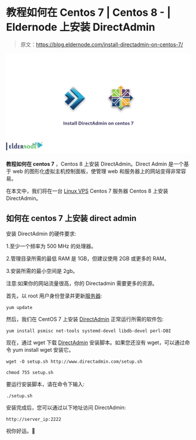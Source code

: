 # 教程如何在 Centos 7 | Centos 8 - | Eldernode 上安装 DirectAdmin

> 原文：<https://blog.eldernode.com/install-directadmin-on-centos-7/>

![Install DirectAdmin on centos 7](img/17837e9193ae4044e2c566d9eca8e0e8.png)

**教程如何在 centos 7** ，Centos 8 上安装 DirectAdmin。Direct Admin 是一个基于 web 的图形化虚拟主机控制面板，使管理 web 和服务器上的网站变得非常容易。

在本文中，我们将在一台 [Linux VPS](https://eldernode.com/linux-vps/) Centos 7 服务器 Centos 8 上安装 DirectAdmin。

## **如何在 centos 7 上安装 direct admin**

安装 DirectAdmin 的硬件要求:

1.至少一个频率为 500 MHz 的处理器。

2.管理目录所需的最低 RAM 是 1GB，但建议使用 2GB 或更多的 RAM。

3.安装所需的最小空间是 2gb。

注意:如果你的网站流量很高，你的 Directadmin 需要更多的资源。

首先，以 root 用户身份登录并更新[服务器](http://eldernode.com/):

```
yum update
```

然后，我们在 CentOS 7 上安装 [DirectAdmin](https://blog.eldernode.com/tag/directadmin/) 正常运行所需的软件包:

```
yum install psmisc net-tools systemd-devel libdb-devel perl-DBI
```

现在，通过 wget 下载 [DirectAdmin](https://www.directadmin.com/) 安装脚本。如果您还没有 wget，可以通过命令 yum install wget 安装它。

```
wget -O setup.sh http://www.directadmin.com/setup.sh
```

```
chmod 755 setup.sh
```

要运行安装脚本，请在命令下输入:

```
./setup.sh
```

安装完成后，您可以通过以下地址访问 DirectAdmin:

```
http://server_ip:2222
```

祝你好运。🙂